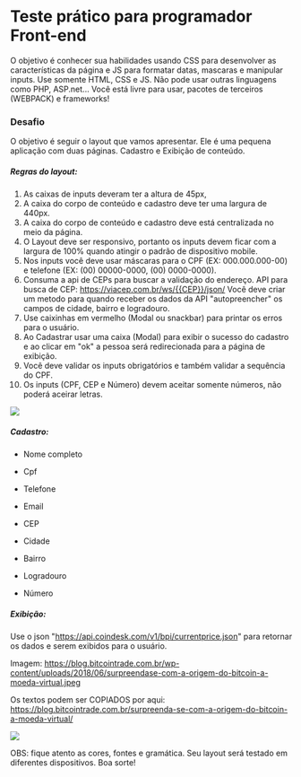 # Teste prático para programador Front-end

O objetivo é conhecer sua habilidades usando CSS para desenvolver as características da página e JS para formatar datas, mascaras e manipular inputs. Use somente HTML, CSS e JS. Não pode usar outras linguagens como PHP, ASP.net... Você está livre para usar, pacotes de terceiros (WEBPACK) e frameworks!

### Desafio

O objetivo é seguir o layout que vamos apresentar. Ele é uma pequena aplicação com duas páginas. Cadastro e Exibição de conteúdo.



##### Regras do layout:

1. As caixas de inputs deveram ter a altura de 45px, 
2. A caixa do corpo de conteúdo e cadastro deve ter uma largura de 440px. 
3. A caixa do corpo de conteúdo e cadastro deve está centralizada no meio da página.
4. O Layout deve ser responsivo, portanto os inputs devem ficar com a largura de 100% quando atingir o padrão de dispositivo mobile.
5. Nos inputs você deve usar máscaras para o CPF (EX: 000.000.000-00) e telefone (EX: (00) 00000-0000, (00) 0000-0000). 
6. Consuma a api de CEPs para buscar a validação do endereço. API para busca de CEP: https://viacep.com.br/ws/{{CEP}}/json/ Você deve criar um metodo para quando receber os dados da API "autopreencher" os campos de cidade, bairro e logradouro.
7. Use caixinhas em vermelho (Modal ou snackbar) para printar os erros para o usuário.
8. Ao Cadastrar usar uma caixa (Modal) para exibir o sucesso do cadastro e ao clicar em "ok" a pessoa será redirecionada para a página de exibição.
9. Você deve validar os inputs obrigatórios e também validar a sequência do CPF. 
10. Os inputs (CPF, CEP e Número) devem aceitar somente números, não poderá aceirar letras.





![](https://github.com/aurenilson/front-end/blob/master/src/iPad–1.png)

##### Cadastro:

- Nome completo

- Cpf

- Telefone

- Email

- CEP

- Cidade

- Bairro

- Logradouro

- Número



##### Exibição:

Use o json "https://api.coindesk.com/v1/bpi/currentprice.json" para retornar os dados e serem exibidos para o usuário.

Imagem: https://blog.bitcointrade.com.br/wp-content/uploads/2018/06/surpreendase-com-a-origem-do-bitcoin-a-moeda-virtual.jpeg

Os textos podem ser COPIADOS por aqui: https://blog.bitcointrade.com.br/surpreenda-se-com-a-origem-do-bitcoin-a-moeda-virtual/





![](https://github.com/aurenilson/front-end/blob/master/src/iPad–2.png)



OBS: fique atento as cores, fontes e gramática. Seu layout será testado em diferentes dispositivos. Boa sorte!
